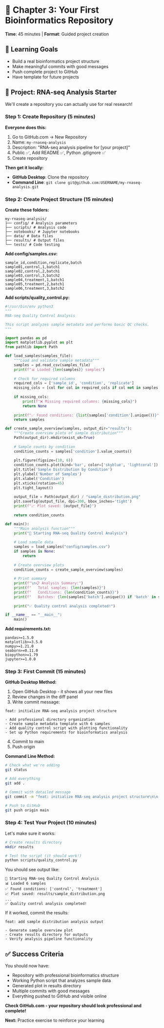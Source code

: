 # 📁 Chapter 3: Your First Bioinformatics Repository

**Time**: 45 minutes | **Format**: Guided project creation

## 🎯 Learning Goals
- Build a real bioinformatics project structure
- Make meaningful commits with good messages
- Push complete project to GitHub
- Have template for future projects

## 🧬 Project: RNA-seq Analysis Starter

We'll create a repository you can actually use for real research!

### Step 1: Create Repository (5 minutes)

**Everyone does this:**
1. Go to GitHub.com → New Repository
2. Name: `my-rnaseq-analysis` 
3. Description: "RNA-seq analysis pipeline for [your project]"
4. Public ✅, Add README ✅, Python .gitignore ✅
5. Create repository

**Then get it locally:**
- **GitHub Desktop**: Clone the repository
- **Command Line**: `git clone git@github.com:USERNAME/my-rnaseq-analysis.git`

### Step 2: Create Project Structure (15 minutes)

**Create these folders:**
```
my-rnaseq-analysis/
├── config/ # Analysis parameters
├── scripts/ # Analysis code
├── notebooks/ # Jupyter notebooks
├── data/ # Data files
├── results/ # Output files
└── tests/ # Code testing
```

**Add config/samples.csv:**
```csv
sample_id,condition,replicate,batch
sample01,control,1,batch1
sample02,control,2,batch1  
sample03,control,3,batch2
sample04,treatment,1,batch1
sample05,treatment,2,batch1
sample06,treatment,3,batch2
```

**Add scripts/quality_control.py:**
```python
#!/usr/bin/env python3
"""
RNA-seq Quality Control Analysis

This script analyzes sample metadata and performs basic QC checks.
"""

import pandas as pd
import matplotlib.pyplot as plt
from pathlib import Path

def load_samples(samples_file):
    """Load and validate sample metadata"""
    samples = pd.read_csv(samples_file)
    print(f"📊 Loaded {len(samples)} samples")
    
    # Check for required columns
    required_cols = ['sample_id', 'condition', 'replicate']
    missing_cols = [col for col in required_cols if col not in samples.columns]
    
    if missing_cols:
        print(f"❌ Missing required columns: {missing_cols}")
        return None
        
    print(f"✅ Found conditions: {list(samples['condition'].unique())}")
    return samples

def create_sample_overview(samples, output_dir="results"):
    """Create overview plots of sample distribution"""
    Path(output_dir).mkdir(exist_ok=True)
    
    # Sample counts by condition
    condition_counts = samples['condition'].value_counts()
    
    plt.figure(figsize=(10, 6))
    condition_counts.plot(kind='bar', color=['skyblue', 'lightcoral'])
    plt.title('Sample Distribution by Condition')
    plt.ylabel('Number of Samples')
    plt.xlabel('Condition')
    plt.xticks(rotation=45)
    plt.tight_layout()
    
    output_file = Path(output_dir) / "sample_distribution.png"
    plt.savefig(output_file, dpi=300, bbox_inches='tight')
    print(f"📈 Plot saved: {output_file}")
    
    return condition_counts

def main():
    """Main analysis function"""
    print("🧬 Starting RNA-seq Quality Control Analysis")
    
    # Load sample data
    samples = load_samples("config/samples.csv")
    if samples is None:
        return
    
    # Create overview plots
    condition_counts = create_sample_overview(samples)
    
    # Print summary
    print(f"\n📋 Analysis Summary:")
    print(f"   Total samples: {len(samples)}")
    print(f"   Conditions: {len(condition_counts)}")
    print(f"   Batches: {len(samples['batch'].unique()) if 'batch' in samples.columns else 'Not specified'}")
    
    print("✅ Quality control analysis completed!")

if __name__ == "__main__":
    main()
```

**Add requirements.txt:**
```
pandas>=1.5.0
matplotlib>=3.5.0
numpy>=1.21.0
seaborn>=0.11.0
biopython>=1.79
jupyter>=1.0.0
```
### Step 3: First Commit (15 minutes)

**GitHub Desktop Method:**
1. Open GitHub Desktop - it shows all your new files
2. Review changes in the diff panel
3. Write commit message:

```
feat: initialize RNA-seq analysis project structure

- Add professional directory organization
- Create sample metadata template with 6 samples
- Add quality control script with plotting functionality
- Set up Python requirements for bioinformatics analysis
```
4. Commit to main  
5. Push origin

**Command Line Method:**
```bash
# Check what we're adding
git status

# Add everything
git add .

# Commit with detailed message
git commit -m "feat: initialize RNA-seq analysis project structure\n\n- Add professional directory organization\n- Create sample metadata template with 6 samples  \n- Add quality control script with plotting functionality\n- Set up Python requirements for bioinformatics analysis"

# Push to GitHub
git push origin main
```

### Step 4: Test Your Project (10 minutes)

Let's make sure it works:
```bash
# Create results directory
mkdir results

# Test the script (it should work!)
python scripts/quality_control.py
```

You should see output like:
```
🧬 Starting RNA-seq Quality Control Analysis
📊 Loaded 6 samples
✅ Found conditions: ['control', 'treatment']
📈 Plot saved: results/sample_distribution.png
...
✅ Quality control analysis completed!
```

If it worked, commit the results:
```
feat: add sample distribution analysis output

- Generate sample overview plot
- Create results directory for outputs  
- Verify analysis pipeline functionality
```
## ✅ Success Criteria
You should now have:
- Repository with professional bioinformatics structure
- Working Python script that analyzes sample data
- Generated plot in results directory
- Multiple commits with good messages
- Everything pushed to GitHub and visible online

**Check GitHub.com - your repository should look professional and complete!**

**Next:** Practice exercise to reinforce your learning

